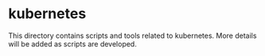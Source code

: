 # kubernetes

This directory contains scripts and tools related to kubernetes. More details will be added as scripts are developed.
